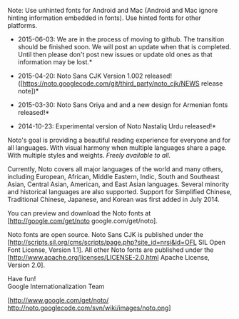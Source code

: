 Note: 
Use unhinted fonts for Android and Mac (Android and Mac ignore hinting information embedded in fonts). 
Use hinted fonts for other platforms.

* 2015-06-03: We are in the process of moving to github. The transition should be finished soon. We will post an update when that is completed. Until then please don't post new issues or update old ones as that information may be lost.* 

* 2015-04-20: Noto Sans CJK Version 1.002 released! ([https://noto.googlecode.com/git/third_party/noto_cjk/NEWS release note])* 

* 2015-03-30: Noto Sans Oriya and and a new design for Armenian fonts released!* 

* 2014-10-23: Experimental version of Noto Nastaliq Urdu released!*

Noto's goal is providing a beautiful reading experience for everyone and for all languages. With visual harmony when multiple languages share a page. With multiple styles and weights. *Freely available to all.*

Currently, Noto covers all major languages of the world and many others, including European, African, Middle Eastern, Indic, South and Southeast Asian, Central Asian, American, and East Asian languages. Several minority and historical languages are also supported. Support for Simplified Chinese, Traditional Chinese, Japanese, and Korean was first added in July 2014.

You can preview and download the Noto fonts at [http://google.com/get/noto google.com/get/noto].


Noto fonts are open source. Noto Sans CJK is published under the [http://scripts.sil.org/cms/scripts/page.php?site_id=nrsi&id=OFL SIL Open Font License, Version 1.1]. All other Noto fonts are published under the [http://www.apache.org/licenses/LICENSE-2.0.html Apache License, Version 2.0].


Have fun!<br>
Google Internationalization Team

[http://www.google.com/get/noto/ http://noto.googlecode.com/svn/wiki/images/noto.png]
